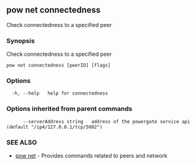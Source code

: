 ## pow net connectedness

Check connectedness to a specified peer

### Synopsis

Check connectedness to a specified peer

```
pow net connectedness [peerID] [flags]
```

### Options

```
  -h, --help   help for connectedness
```

### Options inherited from parent commands

```
      --serverAddress string   address of the powergate service api (default "/ip4/127.0.0.1/tcp/5002")
```

### SEE ALSO

* [pow net](pow_net.md)	 - Provides commands related to peers and network

